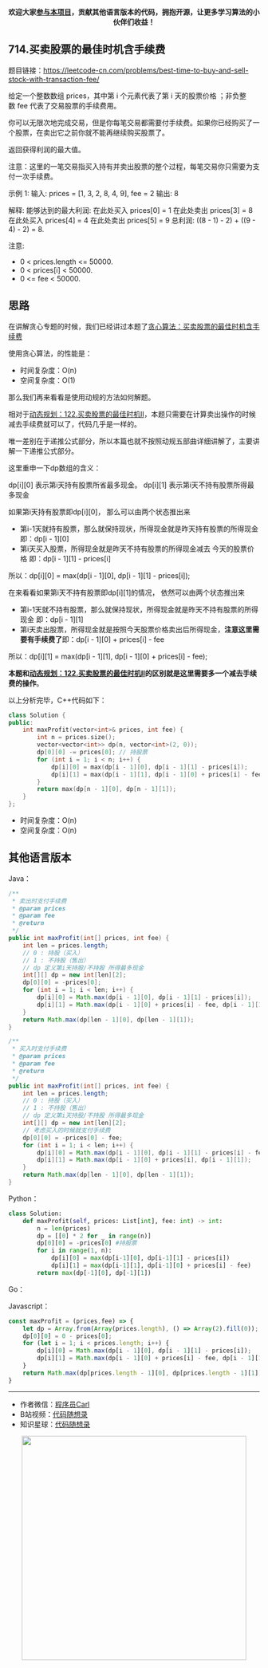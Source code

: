 <p align="center">
  <a href="https://mp.weixin.qq.com/s/RsdcQ9umo09R6cfnwXZlrQ"><img src="https://img.shields.io/badge/PDF下载-代码随想录-blueviolet" alt=""></a>
  <a href="https://mp.weixin.qq.com/s/b66DFkOp8OOxdZC_xLZxfw"><img src="https://img.shields.io/badge/刷题-微信群-green" alt=""></a>
  <a href="https://space.bilibili.com/525438321"><img src="https://img.shields.io/badge/B站-代码随想录-orange" alt=""></a>
  <a href="https://mp.weixin.qq.com/s/QVF6upVMSbgvZy8lHZS3CQ"><img src="https://img.shields.io/badge/知识星球-代码随想录-blue" alt=""></a>
</p>
<p align="center"><strong>欢迎大家<a href="https://mp.weixin.qq.com/s/tqCxrMEU-ajQumL1i8im9A">参与本项目</a>，贡献其他语言版本的代码，拥抱开源，让更多学习算法的小伙伴们收益！</strong></p>

## 714.买卖股票的最佳时机含手续费

题目链接：https://leetcode-cn.com/problems/best-time-to-buy-and-sell-stock-with-transaction-fee/

给定一个整数数组 prices，其中第 i 个元素代表了第 i 天的股票价格 ；非负整数 fee 代表了交易股票的手续费用。

你可以无限次地完成交易，但是你每笔交易都需要付手续费。如果你已经购买了一个股票，在卖出它之前你就不能再继续购买股票了。

返回获得利润的最大值。

注意：这里的一笔交易指买入持有并卖出股票的整个过程，每笔交易你只需要为支付一次手续费。

示例 1:
输入: prices = [1, 3, 2, 8, 4, 9], fee = 2
输出: 8

解释: 能够达到的最大利润:
在此处买入 prices[0] = 1
在此处卖出 prices[3] = 8
在此处买入 prices[4] = 4
在此处卖出 prices[5] = 9
总利润: ((8 - 1) - 2) + ((9 - 4) - 2) = 8.

注意:
* 0 < prices.length <= 50000.
* 0 < prices[i] < 50000.
* 0 <= fee < 50000.

## 思路

在讲解贪心专题的时候，我们已经讲过本题了[贪心算法：买卖股票的最佳时机含手续费](https://mp.weixin.qq.com/s/olWrUuDEYw2Jx5rMeG7XAg)

使用贪心算法，的性能是：
* 时间复杂度：O(n)
* 空间复杂度：O(1)

那么我们再来看看是使用动规的方法如何解题。

相对于[动态规划：122.买卖股票的最佳时机II](https://mp.weixin.qq.com/s/d4TRWFuhaY83HPa6t5ZL-w)，本题只需要在计算卖出操作的时候减去手续费就可以了，代码几乎是一样的。

唯一差别在于递推公式部分，所以本篇也就不按照动规五部曲详细讲解了，主要讲解一下递推公式部分。

这里重申一下dp数组的含义：

dp[i][0] 表示第i天持有股票所省最多现金。
dp[i][1] 表示第i天不持有股票所得最多现金


如果第i天持有股票即dp[i][0]， 那么可以由两个状态推出来
* 第i-1天就持有股票，那么就保持现状，所得现金就是昨天持有股票的所得现金 即：dp[i - 1][0]
* 第i天买入股票，所得现金就是昨天不持有股票的所得现金减去 今天的股票价格 即：dp[i - 1][1] - prices[i]


所以：dp[i][0] = max(dp[i - 1][0], dp[i - 1][1] - prices[i]);


在来看看如果第i天不持有股票即dp[i][1]的情况， 依然可以由两个状态推出来
* 第i-1天就不持有股票，那么就保持现状，所得现金就是昨天不持有股票的所得现金 即：dp[i - 1][1]
* 第i天卖出股票，所得现金就是按照今天股票价格卖出后所得现金，**注意这里需要有手续费了**即：dp[i - 1][0] + prices[i] - fee

所以：dp[i][1] = max(dp[i - 1][1], dp[i - 1][0] + prices[i] - fee);

**本题和[动态规划：122.买卖股票的最佳时机II](https://mp.weixin.qq.com/s/d4TRWFuhaY83HPa6t5ZL-w)的区别就是这里需要多一个减去手续费的操作**。

以上分析完毕，C++代码如下：

```C++
class Solution {
public:
    int maxProfit(vector<int>& prices, int fee) {
        int n = prices.size();
        vector<vector<int>> dp(n, vector<int>(2, 0));
        dp[0][0] -= prices[0]; // 持股票
        for (int i = 1; i < n; i++) {
            dp[i][0] = max(dp[i - 1][0], dp[i - 1][1] - prices[i]);
            dp[i][1] = max(dp[i - 1][1], dp[i - 1][0] + prices[i] - fee);
        }
        return max(dp[n - 1][0], dp[n - 1][1]);
    }
};
```

* 时间复杂度：O(n)
* 空间复杂度：O(n)

## 其他语言版本


Java：
```java
/**
 * 卖出时支付手续费
 * @param prices
 * @param fee
 * @return
 */
public int maxProfit(int[] prices, int fee) {
    int len = prices.length;
    // 0 : 持股（买入）
    // 1 : 不持股（售出）
    // dp 定义第i天持股/不持股 所得最多现金
    int[][] dp = new int[len][2];
    dp[0][0] = -prices[0];
    for (int i = 1; i < len; i++) {
        dp[i][0] = Math.max(dp[i - 1][0], dp[i - 1][1] - prices[i]);
        dp[i][1] = Math.max(dp[i - 1][0] + prices[i] - fee, dp[i - 1][1]);
    }
    return Math.max(dp[len - 1][0], dp[len - 1][1]);
}

/**
 * 买入时支付手续费
 * @param prices
 * @param fee
 * @return
 */
public int maxProfit(int[] prices, int fee) {
    int len = prices.length;
    // 0 : 持股（买入）
    // 1 : 不持股（售出）
    // dp 定义第i天持股/不持股 所得最多现金
    int[][] dp = new int[len][2];
    // 考虑买入的时候就支付手续费
    dp[0][0] = -prices[0] - fee;
    for (int i = 1; i < len; i++) {
        dp[i][0] = Math.max(dp[i - 1][0], dp[i - 1][1] - prices[i] - fee);
        dp[i][1] = Math.max(dp[i - 1][0] + prices[i], dp[i - 1][1]);
    }
    return Math.max(dp[len - 1][0], dp[len - 1][1]);
}
```

Python：
```python
class Solution:
    def maxProfit(self, prices: List[int], fee: int) -> int:
        n = len(prices)
        dp = [[0] * 2 for _ in range(n)]
        dp[0][0] = -prices[0] #持股票
        for i in range(1, n):
            dp[i][0] = max(dp[i-1][0], dp[i-1][1] - prices[i])
            dp[i][1] = max(dp[i-1][1], dp[i-1][0] + prices[i] - fee)
        return max(dp[-1][0], dp[-1][1])
```

Go：

Javascript：
```javascript
const maxProfit = (prices,fee) => {
    let dp = Array.from(Array(prices.length), () => Array(2).fill(0));
    dp[0][0] = 0 - prices[0];
    for (let i = 1; i < prices.length; i++) {
        dp[i][0] = Math.max(dp[i - 1][0], dp[i - 1][1] - prices[i]);
        dp[i][1] = Math.max(dp[i - 1][0] + prices[i] - fee, dp[i - 1][1]);
    }
    return Math.max(dp[prices.length - 1][0], dp[prices.length - 1][1]);
}
```


-----------------------
* 作者微信：[程序员Carl](https://mp.weixin.qq.com/s/b66DFkOp8OOxdZC_xLZxfw)
* B站视频：[代码随想录](https://space.bilibili.com/525438321)
* 知识星球：[代码随想录](https://mp.weixin.qq.com/s/QVF6upVMSbgvZy8lHZS3CQ)
<div align="center"><img src=../pics/公众号.png width=450 alt=> </img></div>
